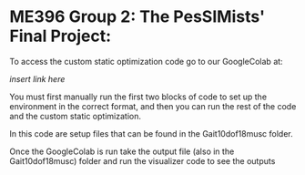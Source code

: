 # ME396 Group 2: The PesSIMists' Final Project:

To access the custom static optimization code go to our GoogleColab at:

*insert link here*

You must first manually run the first two blocks of code to set up the environment in the correct format, and then you can run the rest of the code and the custom static optimization.

In this code are setup files that can be found in the Gait10dof18musc folder.

Once the GoogleColab is run take the output file (also in the Gait10dof18musc) folder and run the visualizer code to see the outputs
